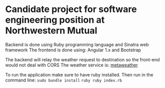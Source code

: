 # Candidate project for software engineering position at Northwestern Mutual

Backend is done using Ruby programming language and Sinatra web framework
The frontend is done using: Angular 1.x and Bootstrap

The backend will relay the weather request to destination so the front-end would not deal with CORS
The weather service is: [metaweather](https://www.metaweather.com/)

To run the application make sure to have ruby installed. Then run in the command line:
    `sudo bundle install`
    `ruby ruby index.rb`

